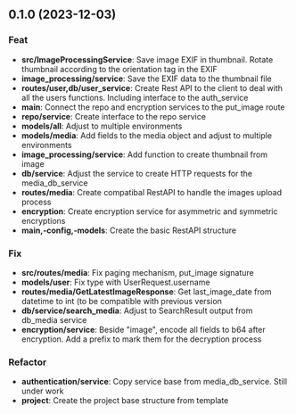 ## 0.1.0 (2023-12-03)

### Feat

- **src/ImageProcessingService**: Save image EXIF in thumbnail. Rotate thumbnail according to the orientation tag in the EXIF
- **image_processing/service**: Save the EXIF data to the thumbnail file
- **routes/user,db/user_service**: Create Rest API to the client to deal with all the users functions. Including interface to the auth_service
- **main**: Connect the repo and encryption services to the put_image route
- **repo/service**: Create interface to the repo service
- **models/all**: Adjust to multiple environments
- **models/media**: Add fields to the media object and adjust to multiple environments
- **image_processing/service**: Add function to create thumbnail from image
- **db/service**: Adjust the service to create HTTP requests for the media_db_service
- **routes/media**: Create compatibal RestAPI to handle the images upload process
- **encryption**: Create encryption service for asymmetric and symmetric encryptions
- **main,-config,-models**: Create the basic RestAPI structure

### Fix

- **src/routes/media**: Fix paging mechanism, put_image signature
- **models/user**: Fix type with UserRequest.username
- **routes/media/GetLatestImageResponse**: Get last_image_date from datetime to int (to be compatible with previous version
- **db/service/search_media**: Adjust to SearchResult output from db_media service
- **encryption/service**: Beside "image", encode all fields to b64 after encryption. Add a prefix to mark them for the decryption process

### Refactor

- **authentication/service**: Copy service base from media_db_service. Still under work
- **project**: Create the project base structure from template
